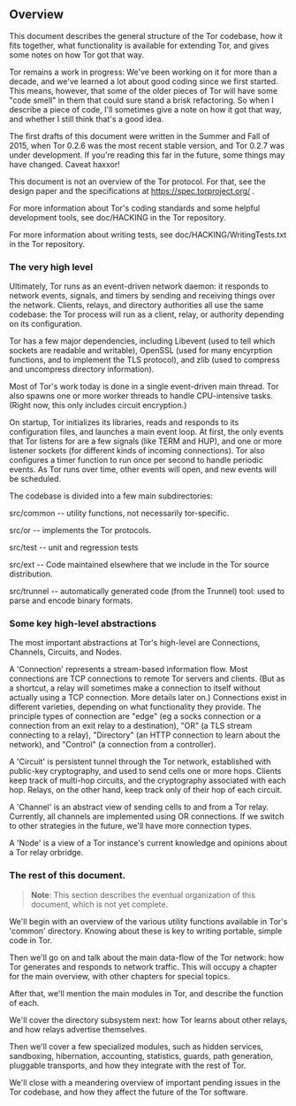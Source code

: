 
## Overview ##

This document describes the general structure of the Tor codebase, how
it fits together, what functionality is available for extending Tor,
and gives some notes on how Tor got that way.

Tor remains a work in progress: We've been working on it for more than a
decade, and we've learned a lot about good coding since we first
started.  This means, however, that some of the older pieces of Tor will
have some "code smell" in them that could sure stand a brisk
refactoring.  So when I describe a piece of code, I'll sometimes give a
note on how it got that way, and whether I still think that's a good
idea.

The first drafts of this document were written in the Summer and Fall of
2015, when Tor 0.2.6 was the most recent stable version, and Tor 0.2.7
was under development.  If you're reading this far in the future, some
things may have changed.  Caveat haxxor!

This document is not an overview of the Tor protocol.  For that, see the
design paper and the specifications at https://spec.torproject.org/ .

For more information about Tor's coding standards and some helpful
development tools, see doc/HACKING in the Tor repository.

For more information about writing tests, see doc/HACKING/WritingTests.txt
in the Tor repository.

### The very high level ###

Ultimately, Tor runs as an event-driven network daemon: it responds to
network events, signals, and timers by sending and receiving things over
the network.  Clients, relays, and directory authorities all use the
same codebase: the Tor process will run as a client, relay, or authority
depending on its configuration.

Tor has a few major dependencies, including Libevent (used to tell which
sockets are readable and writable), OpenSSL (used for many encyrption
functions, and to implement the TLS protocol), and zlib (used to
compress and uncompress directory information).

Most of Tor's work today is done in a single event-driven main thread.
Tor also spawns one or more worker threads to handle CPU-intensive
tasks.  (Right now, this only includes circuit encryption.)

On startup, Tor initializes its libraries, reads and responds to its
configuration files, and launches a main event loop.  At first, the only
events that Tor listens for are a few signals (like TERM and HUP), and
one or more listener sockets (for different kinds of incoming
connections).  Tor also configures a timer function to run once per
second to handle periodic events.  As Tor runs over time, other events
will open, and new events will be scheduled.

The codebase is divided into a few main subdirectories:

   src/common -- utility functions, not necessarily tor-specific.

   src/or -- implements the Tor protocols.

   src/test -- unit and regression tests

   src/ext -- Code maintained elsewhere that we include in the Tor
   source distribution.

   src/trunnel -- automatically generated code (from the Trunnel)
   tool: used to parse and encode binary formats.

### Some key high-level abstractions ###

The most important abstractions at Tor's high-level are Connections,
Channels, Circuits, and Nodes.

A 'Connection' represents a stream-based information flow.  Most
connections are TCP connections to remote Tor servers and clients. (But
as a shortcut, a relay will sometimes make a connection to itself
without actually using a TCP connection.  More details later on.)
Connections exist in different varieties, depending on what
functionality they provide.  The principle types of connection are
"edge" (eg a socks connection or a connection from an exit relay to a
destination), "OR" (a TLS stream connecting to a relay), "Directory" (an
HTTP connection to learn about the network), and "Control" (a connection
from a controller).

A 'Circuit' is persistent tunnel through the Tor network, established
with public-key cryptography, and used to send cells one or more hops.
Clients keep track of multi-hop circuits, and the cryptography
associated with each hop.  Relays, on the other hand, keep track only of
their hop of each circuit.

A 'Channel' is an abstract view of sending cells to and from a Tor
relay.  Currently, all channels are implemented using OR connections.
If we switch to other strategies in the future, we'll have more
connection types.

A 'Node' is a view of a Tor instance's current knowledge and opinions
about a Tor relay orbridge.

### The rest of this document. ###

> **Note**: This section describes the eventual organization of this
> document, which is not yet complete.

We'll begin with an overview of the various utility functions available
in Tor's 'common' directory.  Knowing about these is key to writing
portable, simple code in Tor.

Then we'll go on and talk about the main data-flow of the Tor network:
how Tor generates and responds to network traffic.  This will occupy a
chapter for the main overview, with other chapters for special topics.

After that, we'll mention the main modules in Tor, and describe the
function of each.

We'll cover the directory subsystem next: how Tor learns about other
relays, and how relays advertise themselves.

Then we'll cover a few specialized modules, such as hidden services,
sandboxing, hibernation, accounting, statistics, guards, path
generation, pluggable transports,  and how they integrate with the rest of Tor.

We'll close with a meandering overview of important pending issues in
the Tor codebase, and how they affect the future of the Tor software.

